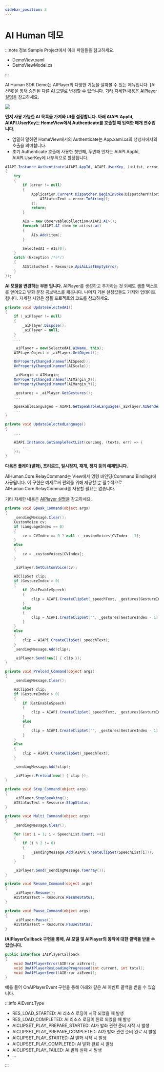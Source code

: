 ```yaml
---
sidebar_position: 3
---
```


# AI Human 데모
:::note 정보
Sample Project에서 아래 파일들을 참고하세요.
- DemoView.xaml
- DemoViewModel.cs

:::

AI Human SDK Demo는 AIPlayer의 다양한 기능을 살펴볼 수 있는 메뉴입니다. [AI 선택]을 통해 승인된 다른 AI 모델로 변경할 수 있습니다. 기타 자세한 내용은 [AIPlayer 설명](../../../category/aiplayer-description-1)을 참고하세요.

<img src="/img/aihuman/windows/sampledemo_1.4.x.png" />

**먼저 사용 가능한 AI 목록을 가져와 UI를 설정합니다. 아래 AIAPI.AppId, AIAPI.UserKey는 HomeView에서 Authenticate를 호출할 때 입력한 매개 변수입니다.**
- 엄밀히 말하면 HomeView에서의 Authenticate는 App.xaml.cs의 생성자에서의 호출을 의미합니다.
- 초기 Authenticate 호출에 사용한 첫번째, 두번째 인자는 AIAPI.AppId, AIAPI.UserKey에 내부적으로 할당됩니다.

```csharp
AIAPI.Instance.Authenticate(AIAPI.AppId, AIAPI.UserKey, (aiList, error) =>
{
    try
    {
        if (error != null)
        {
            Application.Current.Dispatcher.BeginInvoke(DispatcherPriority.Render, () => {
                AIStatusText = error.ToString();
            });
            return;
        }

        AIs = new ObservableCollection<AIAPI.AI>();
        foreach (AIAPI.AI item in aiList.ai)
        {
            AIs.Add(item);
        }

        SelectedAI = AIs[0];
    }
    catch (Exception /*e*/)
    {
        AIStatusText = Resource.ApiAiListEmptyError;
    }
});
```

**AI 모델을 변경하는 부분 입니다.** AIPlayer를 생성하고 추가하는 것 외에도 샘플 텍스트를 얻어오고 발화 문장 콤보박스를 채웁니다. 나머지 기본 설정값들도 가져와 업데이트됩니다.
자세한 사항은 샘플 프로젝트의 코드를 참고하세요.

```csharp
private void UpdateSelectedAI()
{
    if (_aiPlayer != null)
    {
        _aiPlayer.Dispose();
        _aiPlayer = null;
    }
    ...

    _aiPlayer = new(SelectedAI.aiName, this);
    AIPlayerObject = _aiPlayer.GetObject();           

    OnPropertyChanged(nameof(AISpeed));
    OnPropertyChanged(nameof(AIScale));

    _aiMargin = AIMargin;
    OnPropertyChanged(nameof(AIMargin_X));
    OnPropertyChanged(nameof(AIMargin_Y));

    _gestures = _aiPlayer.GetGestures();
    ...

    SpeakableLanguages = AIAPI.GetSpeakableLanguages(_aiPlayer.AIGender);
    ...
}

private void UpdateSelectedLanguage()
{
    ...

    AIAPI.Instance.GetSampleTextList(curLang, (texts, err) => { 
        ...
    });
}
```

**다음은 플레이(발화), 프리로드, 일시정지, 재개, 정지 등의 예제입니다.** 

AIHuman.Core.RelayCommand는 View에서 명령 바인딩(Command Binding)에 사용됩니다. 이 구현은 예세로써 편의를 위해 제공할 뿐 필수적으로 AIHuman.Core.RelayCommand를 사용할 필요는 없습니다.

기타 자세한 내용은 [AIPlayer 설명](../../../category/aiplayer-description-1)을 참고하세요.

```csharp
private void Speak_Command(object args)
{
    _sendingMessage.Clear();
    CustomVoice cv;
    if (LanguageIndex == 0)
    {
        cv = CVIndex == 0 ? null : _customVoices[CVIndex - 1];
    }
    else
    {
        cv = _customVoices[CVIndex];
    }

    _aiPlayer.SetCustomVoice(cv);

    AIClipSet clip;
    if (GestureIndex > 0)
    {
        if (GstEnableSpeech)
        {
            clip = AIAPI.CreateClipSet(_speechText, _gestures[GestureIndex - 1].Name);
        }
        else
        {
            clip = AIAPI.CreateClipSet("", _gestures[GestureIndex - 1].Name);
        }
    }
    else
    {
        clip = AIAPI.CreateClipSet(_speechText);
    }
    _sendingMessage.Add(clip);

    _aiPlayer.Send(new[] { clip });
}

private void Preload_Command(object args)
{
    _sendingMessage.Clear();

    AIClipSet clip;
    if (GestureIndex > 0)
    {
        if (GstEnableSpeech)
        {
            clip = AIAPI.CreateClipSet(_speechText, _gestures[GestureIndex - 1].Name);
        }
        else
        {
            clip = AIAPI.CreateClipSet("", _gestures[GestureIndex - 1].Name);
        }
    }
    else
    {
        clip = AIAPI.CreateClipSet(_speechText);
    }

    _sendingMessage.Add(clip);

    _aiPlayer.Preload(new[] { clip });
}

private void Stop_Command(object args)
{
    _aiPlayer.StopSpeaking();
    AIStatusText = Resource.StopStatus;
}

private void Multi_Command(object args)
{
    _sendingMessage.Clear();

    for (int i = 1; i < SpeechList.Count; ++i)
    {
        if (i % 2 != 0)
        {
            _sendingMessage.Add(AIAPI.CreateClipSet(SpeechList[i]));
        }
    }

    _aiPlayer.Send(_sendingMessage.ToArray());
}

private void Resume_Command(object args)
{
    _aiPlayer.Resume();
    AIStatusText = Resource.ResumeStatus;
}

private void Pause_Command(object args)
{
    _aiPlayer.Pause();
    AIStatusText = Resource.PauseStatus;
}
```

**IAIPlayerCallback 구현을 통해, AI 모델 및 AIPlayer의 동작에 대한 콜백을 받을 수 있습니다.**

```csharp
public interface IAIPlayerCallback
{
    void OnAIPlayerError(AIError aiError);
    void OnAIPlayerResLoadingProgressed(int current, int total);
    void OnAIPlayerEvent(AIError aiEvent);
}
```

예를 들어 OnAIPlayerEvent 구현을 통해 아래와 같은 AI 이벤트 콜백을 받을 수 있습니다.

:::info AIEvent.Type

- RES_LOAD_STARTED: AI 리소스 로딩이 시작 되었을 때 발생
- RES_LOAD_COMPLETED: AI 리소스 로딩이 완료 되었을 때 발생
- AICLIPSET_PLAY_PREPARE_STARTED: AI가 발화 관련 준비 시작 시 발생
- AICLIPSET_PLAY_PREPARE_COMPLETED: AI가 발화 관련 준비 완료 시 발생
- AICLIPSET_PLAY_STARTED: AI 발화 시작 시 발생
- AICLIPSET_PLAY_COMPLETED: AI 발화 완료 시 발생
- AICLIPSET_PLAY_FAILED: AI 발화 실패 시 발생
- ...

:::
